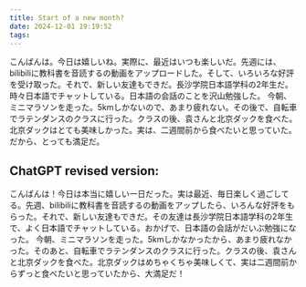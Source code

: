```yaml
---
title: Start of a new month?
date: 2024-12-01 19:19:52
tags:
---
```

こんばんは。今日は嬉しいね。実際に、最近はいつも楽しいだ。先週には、bilibiliに教科書を音読するの動画をアップロードした。そして、いろいろな好評を受け取った。それで、新しい友達もできだ。長沙学院日本語学科の2年生だ。時々日本語でチャットしている。日本語の会話のことを沢山勉強した。
今朝、ミニマラソンを走った。5kmしかないので、あまり疲れない。その後で、自転車でラテンダンスのクラスに行った。クラスの後、袁さんと北京ダックを食べた。北京ダックはとても美味しかった。実は、二週間前から食べたいと思っていた。だから、とっても満足だ。

## ChatGPT revised version:
こんばんは！今日は本当に嬉しい一日だった。実は最近、毎日楽しく過ごしてる。先週、bilibiliに教科書を音読するの動画をアップしたら、いろんな好評をもらった。それで、新しい友達もできだ。その友達は長沙学院日本語学科の2年生で、よく日本語でチャットしている。おかげで、日本語の会話がだいぶ勉強になった。
今朝、ミニマラソンを走った。5kmしかなかったから、あまり疲れなかった。そのあと、自転車でラテンダンスのクラスに行った。クラスの後、袁さんと北京ダックを食べた。北京ダックはめちゃくちゃ美味しくて、実は二週間前からずっと食べたいと思っていたから、大満足だ！